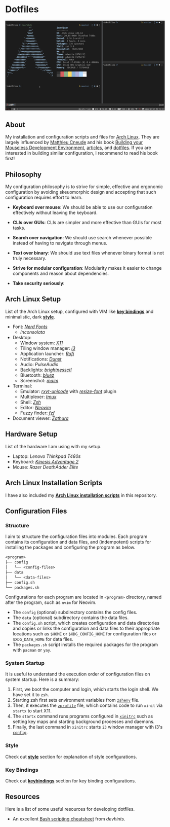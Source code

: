 # Dotfiles
![](./images/desktop.png)


## About
My installation and configuration scripts and files for [Arch Linux](https://archlinux.org/). They are largely influenced by [Matthieu Cneude](https://github.com/Phantas0s) and his book [Building your Mouseless Development Environment](https://themouseless.dev/), [articles](https://thevaluable.dev/), and [dotfiles](https://github.com/Phantas0s/.dotfiles). If you are interested in building similar configuration, I recommend to read his book first!


## Philosophy
My configuration philosophy is to strive for simple, effective and ergonomic configuration by avoiding skeuomorphic design and accepting that such configuration requires effort to learn.

- **Keyboard over mouse**: We should be able to use our configuration effectively without leaving the keyboard.

- **CLIs over GUIs**: CLIs are simpler and more effective than GUIs for most tasks.

- **Search over navigation**: We should use search whenever possible instead of having to navigate through menus.

- **Text over binary**: We should use text files whenever binary format is not truly necessary.

- **Strive for modular configuration**: Modularity makes it easier to change components and reason about dependencies.

- **Take security seriously**: 


## Arch Linux Setup
List of the Arch Linux setup, configured with VIM like [**key bindings**](./keybindings.md) and minimalistic, dark [**style**](./style.md).

- Font: [*Nerd Fonts*](https://www.nerdfonts.com/)
    - *Inconsolata*
- Desktop: 
    - Window system: [*X11*](https://www.x.org/)
    - Tiling window manager: [*i3*](https://i3wm.org/)
    - Application launcher: [*Rofi*](https://github.com/davatorium/rofi)
    - Notifications: [*Dunst*](https://dunst-project.org/)
    - Audio: *PulseAudio*
    - Backlights: [*brightnessctl*](https://github.com/Hummer12007/brightnessctl)
    - Bluetooth: [*bluez*](http://www.bluez.org/)
    - Screenshot: [*maim*](https://github.com/naelstrof/maim)
- Terminal:
    - Emulator: [*rxvt-unicode*](https://wiki.archlinux.org/title/rxvt-unicode) with [*resize-font*](https://github.com/simmel/urxvt-resize-font) plugin
    - Multiplexer: [*tmux*](https://github.com/tmux/tmux)
    - Shell: [*Zsh*](https://wiki.archlinux.org/title/zsh)
    - Editor: [*Neovim*](https://neovim.io/)
    - Fuzzy finder: [*fzf*](https://github.com/junegunn/fzf)
- Document viewer: [*Zathura*](https://pwmt.org/projects/zathura/)


## Hardware Setup
List of the hardware I am using with my setup.

- Laptop: *Lenovo Thinkpad T480s*
- Keyboard: [*Kinesis Advantage 2*](https://kinesis-ergo.com/keyboards/advantage2-keyboard/)
- Mouse: *Razer DeathAdder Elite*


## Arch Linux Installation Scripts
I have also included my [**Arch Linux installation scripts**](./arch) in this repository.


## Configuration Files
### Structure
I aim to structure the configuration files into modules. Each program contains its configuration and data files, and (indempotent) scripts for installing the packages and configuring the program as below.

```text
<program>
├── config
│   └── <config-files> 
├── data 
│   └── <data-files> 
├── config.sh
└── packages.sh
```

Configurations for each program are located in `<program>` directory, named after the program, such as `nvim` for Neovim. 

- The `config` (optional) subdirectory contains the config files.
- The `data` (optional) subdirectory contains the data files. 
- The `config.sh` script, which creates configuration and data directories and copies or links the configuration and data files to their appropriate locations such as `$HOME` or `$XDG_CONFIG_HOME` for configuration files or `$XDG_DATA_HOME` for data files.
- The `packages.sh` script installs the required packages for the program with `pacman` or `yay`.

### System Startup
It is useful to understand the execution order of configuration files on system startup. Here is a summary:

1) First, we boot the computer and login, which starts the login shell. We have set it to `zsh`. 
2) Starting zsh first sets environment variables from [`zshenv`](./zsh/config/zshenv) file. 
3) Then, it executes the [`zprofile`](./zsh/config/zprofile) file, which contains code to run `xinit` via `startx` to start X11. 
4) The `startx` command runs programs configured in [`xinitrc`](./X11/config/xinitrc) such as setting key maps and starting background processes and daemons. 
5) Finally, the last command in `xinitrc` starts `i3` window manager with i3's [`config`](./i3/config/config).

### Style
Check out [**style**](./style.md) section for explanation of style configurations.

### Key Bindings
Check out [**keybindings**](./keybindings.md) section for key binding configurations.


## Resources
Here is a list of some useful resources for developing dotfiles.

- An excellent [Bash scripting cheatsheet](https://devhints.io/bash) from *devhints*.
